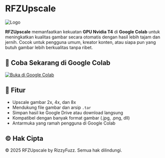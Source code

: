 # RFZUpscale

![Logo](https://www.rizzy.eu.org/_next/image?url=%2Flogo.png&w=96&q=75) 

**RFZUpscale** memanfaatkan kekuatan **GPU Nvidia T4** di **Google Colab** untuk meningkatkan kualitas gambar secara otomatis dengan hasil lebih tajam dan jernih. Cocok untuk pengguna umum, kreator konten, atau siapa pun yang butuh gambar lebih berkualitas tanpa ribet.

## 🚀 Coba Sekarang di Google Colab

[![Buka di Google Colab](https://colab.research.google.com/assets/colab-badge.svg)](https://colab.research.google.com/drive/1gjZsO1hsED82VUtlofsf_iITj7jvUG3S?usp=sharing)

## 📂 Fitur

- Upscale gambar 2x, 4x, dan 8x
- Mendukung file gambar dan arsip `.tar`
- Simpan hasil ke Google Drive atau download langsung
- Kompatibel dengan banyak format gambar (.jpg, .png, dll)
- Antarmuka yang ramah pengguna di Google Colab

## © Hak Cipta

© 2025 RFZUpscale by RizzyFuzz. Semua hak dilindungi.
